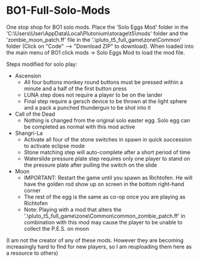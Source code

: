 # BO1-Full-Solo-Mods
One stop shop for BO1 solo mods. Place the 'Solo Eggs Mod' folder in the 'C:\Users\User\AppData\Local\Plutonium\storage\t5\mods' folder and the 'zombie_moon_patch.ff' file in the '.\pluto_t5_full_game\zone\Common' folder (Click on "Code" --> "Download ZIP" to download). When loaded into the main menu of BO1 click mods -> Solo Eggs Mod to load the mod file. 

Steps modified for solo play:
- Ascension
  * All four buttons monkey round buttons must be pressed within a minute and a half of the first button press
  * LUNA step does not require a player to be on the lander
  * Final step require a gersch device to be thrown at the light sphere and a pack a punched thundergun to be shot into it
- Call of the Dead
  * Nothing is changed from the original solo easter egg. Solo egg can be completed as normal with this mod active
- Shangri-La
  * Activate all four of the stone switches in spawn in quick succession to activate eclipse mode
  * Stone matching step will auto-complete after a short period of time
  * Waterslide pressure plate step requires only one player to stand on the pressure plate after pulling the switch on the slide
- Moon
  * IMPORTANT: Restart the game until you spawn as Richtofen. He will have the golden rod show up on screen in the bottom right-hand corner
  * The rest of the egg is the same as co-op once you are playing as Richtofen
  * Note: Playing with a mod that alters the '.\pluto_t5_full_game\zone\Common\common_zombie_patch.ff' in combination with this mod may cause the player to be unable to collect the P.E.S. on moon

(I am not the creator of any of these mods. However they are becoming increasingly hard to find for new players, so I am reuploading them here as a resource to others)
